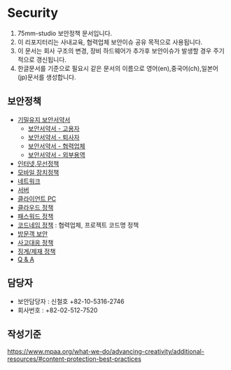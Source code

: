 # Security

1. 75mm-studio 보안정책 문서입니다.
1. 이 리포지터리는 사내교육, 협력업체 보안이슈 공유 목적으로 사용됩니다.
1. 이 문서는 회사 구조의 변경, 장비 하드웨어가 추가후 보안이슈가 발생할 경우 주기적으로 갱신됩니다.
1. 한글문서를 기준으로 필요시 같은 문서의 이름으로 영어(en),중국어(ch),일본어(jp)문서를 생성합니다.

## 보안정책
- [기밀유지 보안서약서](docs/nda.md)
	- [보안서약서 - 고용자](docs/security_pledge_employ.md)
	- [보안서약서 - 퇴사자](docs/security_pledge_leave.md)
	- [보안서약서 - 협력업체](docs/security_pledge_partners.md)
	- [보안서약서 - 외부용역](docs/security_pledge_service.md)
- [인터넷,무선정책](docs/internet.md)
- [모바일 장치정책](docs/mobile.md)
- [네트워크](docs/network.md)
- [서버](docs/server.md)
- [클라이언트 PC](docs/clientpc.md)
- [클라우드 정책](docs/cloud.md)
- [패스워드 정책](docs/password.md)
- [코드네임 정책](docs/codename.md) : 협력업체, 프로젝트 코드명 정책
- [방문객 보안](docs/guest.md)
- [사고대응 정책](docs/security_incident_response.md)
- [징계/제재 정책](docs/security_disciplinary_action.md)
- [Q & A](docs/qna.md)

## 담당자
- 보안담당자 : 신철호 +82-10-5316-2746
- 회사번호 : +82-02-512-7520

## 작성기준
https://www.mpaa.org/what-we-do/advancing-creativity/additional-resources/#content-protection-best-practices

